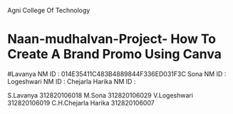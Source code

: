Agni College Of Technology
# Naan-mudhalvan-Project- How To Create A Brand Promo Using Canva
#Lavanya NM ID : 014E35411C483B4889844F336ED031F3C
Sona NM ID :
Logeshwari NM ID :
Chejarla Harika NM ID :

S.Lavanya 312820106018
M.Sona 312820106029
V.Logeshwari 312820106019
C.H.Chejarla Harika 312820106007
